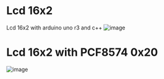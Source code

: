 # Lcd 16x2 
Lcd 16x2  with arduino uno r3 and c++
![image](https://github.com/filegeiasou/Basics_Arduino/assets/49124547/06dba798-3c6e-4b60-85b9-8554803e45aa)

# Lcd 16x2 with PCF8574 0x20
![image](https://github.com/user-attachments/assets/7ce0496e-d291-4d75-ad26-6fe687ce016b)

